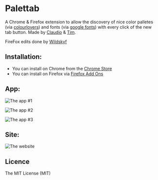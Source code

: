 # Palettab

A Chrome & Firefox extension to allow the discovery of nice color palletes (via [colourlovers](http://www.colourlovers.com/)) and fonts (via [google fonts](https://www.google.com/fonts)) with every click of the new tab button. Made by [Claudio](https://twitter.com/claudioguglieri) & [Tim](https://twitter.com/twholman).

FireFox edits done by [Wildskyf](https://github.com/tholman/palettab/pull/9/)

## Installation:

- You can install on Chrome from the [Chrome Store](https://chrome.google.com/webstore/detail/palettab/bidckpnndigbjhmojikkhmejkfkpgoih)
- You can install on Firefox via [Firefox Add Ons](https://addons.mozilla.org/en-US/firefox/addon/palettab-fx/)

## App:

![The app #1](http://i.imgur.com/f0kIVCu.png)

![The app #2](http://i.imgur.com/axjCGVv.png)

![The app #3](http://i.imgur.com/shI5uuc.png)

## Site:

![The website](http://i.imgur.com/ulBvFem.png])

## Licence

The MIT License (MIT)
